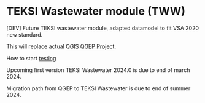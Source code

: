 # TEKSI Wastewater module (TWW)
[DEV] Future TEKSI wastewater module, adapted datamodel to fit VSA 2020 new standard.

This will replace actual [QGIS QGEP Project](https://github.com/qgep).

How to start [testing](https://github.com/teksi/wastewater/discussions/72)

Upcoming first version TEKSI Wastewater 2024.0 is due to end of march 2024.

Migration path from QGEP to TEKSI Wastewater is due to end of summer 2024.

